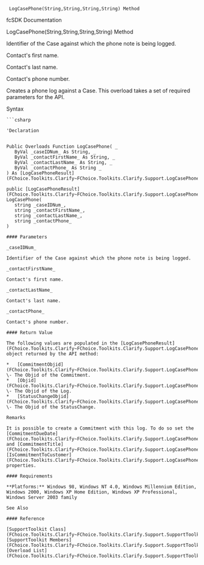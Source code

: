 ﻿     LogCasePhone(String,String,String,String) Method                                                   

fcSDK Documentation

LogCasePhone(String,String,String,String) Method

Identifier of the Case against which the phone note is being logged.

Contact's first name.

Contact's last name.

Contact's phone number.

Creates a phone log against a Case. This overload takes a set of required parameters for the API.

Syntax

```vbnet
```csharp

'Declaration
 

Public Overloads Function LogCasePhone( _
   ByVal _caseIDNum_ As String, _
   ByVal _contactFirstName_ As String, _
   ByVal _contactLastName_ As String, _
   ByVal _contactPhone_ As String _
) As [LogCasePhoneResult](FChoice.Toolkits.Clarify~FChoice.Toolkits.Clarify.Support.LogCasePhoneResult.md)

public [LogCasePhoneResult](FChoice.Toolkits.Clarify~FChoice.Toolkits.Clarify.Support.LogCasePhoneResult.md) LogCasePhone( 
   string _caseIDNum_,
   string _contactFirstName_,
   string _contactLastName_,
   string _contactPhone_
)

#### Parameters

_caseIDNum_

Identifier of the Case against which the phone note is being logged.

_contactFirstName_

Contact's first name.

_contactLastName_

Contact's last name.

_contactPhone_

Contact's phone number.

#### Return Value

The following values are populated in the [LogCasePhoneResult](FChoice.Toolkits.Clarify~FChoice.Toolkits.Clarify.Support.LogCasePhoneResult.md) object returned by the API method:

*   [CommitmentObjid](FChoice.Toolkits.Clarify~FChoice.Toolkits.Clarify.Support.LogCasePhoneResult~CommitmentObjid.md) \- The Objid of the Commitment.
*   [Objid](FChoice.Toolkits.Clarify~FChoice.Toolkits.Clarify.Support.LogCasePhoneResult~Objid.md) \- The Objid of the Log.
*   [StatusChangeObjid](FChoice.Toolkits.Clarify~FChoice.Toolkits.Clarify.Support.LogCasePhoneResult~StatusChangeObjid.md) \- The Objid of the StatusChange.

Remarks

It is possible to create a Commitment with this log. To do so set the [CommitmentDueDate](FChoice.Toolkits.Clarify~FChoice.Toolkits.Clarify.Support.LogCasePhoneSetup~CommitmentDueDate.md) and [CommitmentTitle](FChoice.Toolkits.Clarify~FChoice.Toolkits.Clarify.Support.LogCasePhoneSetup~CommitmentTitle.md) and [IsCommitmentToCustomer](FChoice.Toolkits.Clarify~FChoice.Toolkits.Clarify.Support.LogCasePhoneSetup~IsCommitmentToCustomer.md) properties.

#### Requirements

**Platforms:** Windows 98, Windows NT 4.0, Windows Millennium Edition, Windows 2000, Windows XP Home Edition, Windows XP Professional, Windows Server 2003 family

See Also

#### Reference

[SupportToolkit Class](FChoice.Toolkits.Clarify~FChoice.Toolkits.Clarify.Support.SupportToolkit.md)  
[SupportToolkit Members](FChoice.Toolkits.Clarify~FChoice.Toolkits.Clarify.Support.SupportToolkit_members.md)  
[Overload List](FChoice.Toolkits.Clarify~FChoice.Toolkits.Clarify.Support.SupportToolkit~LogCasePhone.md)